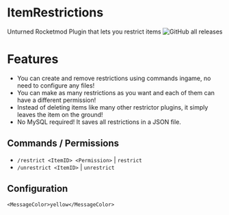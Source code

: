 # ItemRestrictions
Unturned Rocketmod Plugin that lets you restrict items
![GitHub all releases](https://img.shields.io/github/downloads/Akulation/ItemRestrictions/total?color=green&style=flat-square)

# Features
- You can create and remove restrictions using commands ingame, no need to configure any files!
- You can make as many restrictions as you want and each of them can have a different permission!
- Instead of deleting items like many other restrictor plugins, it simply leaves the item on the ground!
- No MySQL required! It saves all restrictions in a JSON file.

## Commands / Permissions
- `/restrict <ItemID> <Permission>` | `restrict`
- `/unrestrict <ItemID>` | `unrestrict`
 
## Configuration
```
<MessageColor>yellow</MessageColor>
```


